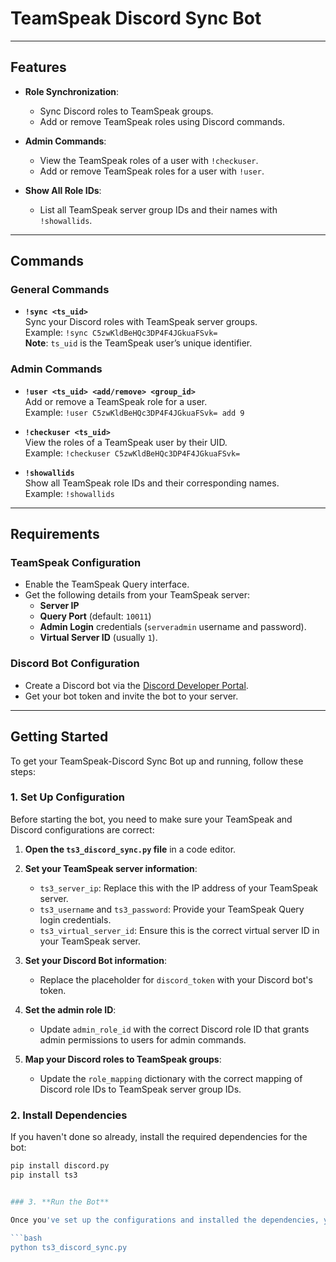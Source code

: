 # TeamSpeak Discord Sync Bot

---

## Features

- **Role Synchronization**:
  - Sync Discord roles to TeamSpeak groups.
  - Add or remove TeamSpeak roles using Discord commands.

- **Admin Commands**:
  - View the TeamSpeak roles of a user with `!checkuser`.
  - Add or remove TeamSpeak roles for a user with `!user`.

- **Show All Role IDs**:
  - List all TeamSpeak server group IDs and their names with `!showallids`.

---

## Commands

### General Commands

- **`!sync <ts_uid>`**  
  Sync your Discord roles with TeamSpeak server groups.  
  Example: `!sync C5zwKldBeHQc3DP4F4JGkuaFSvk=`  
  **Note**: `ts_uid` is the TeamSpeak user’s unique identifier.

### Admin Commands

- **`!user <ts_uid> <add/remove> <group_id>`**  
  Add or remove a TeamSpeak role for a user.  
  Example: `!user C5zwKldBeHQc3DP4F4JGkuaFSvk= add 9`

- **`!checkuser <ts_uid>`**  
  View the roles of a TeamSpeak user by their UID.  
  Example: `!checkuser C5zwKldBeHQc3DP4F4JGkuaFSvk=`

- **`!showallids`**  
  Show all TeamSpeak role IDs and their corresponding names.  
  Example: `!showallids`

---

## Requirements

### TeamSpeak Configuration

- Enable the TeamSpeak Query interface.
- Get the following details from your TeamSpeak server:
  - **Server IP**
  - **Query Port** (default: `10011`)
  - **Admin Login** credentials (`serveradmin` username and password).
  - **Virtual Server ID** (usually `1`).

### Discord Bot Configuration

- Create a Discord bot via the [Discord Developer Portal](https://discord.com/developers/applications).
- Get your bot token and invite the bot to your server.

---

## Getting Started

To get your TeamSpeak-Discord Sync Bot up and running, follow these steps:

### 1. **Set Up Configuration**

Before starting the bot, you need to make sure your TeamSpeak and Discord configurations are correct:

1. **Open the `ts3_discord_sync.py` file** in a code editor.
2. **Set your TeamSpeak server information**:
   - `ts3_server_ip`: Replace this with the IP address of your TeamSpeak server.
   - `ts3_username` and `ts3_password`: Provide your TeamSpeak Query login credentials.
   - `ts3_virtual_server_id`: Ensure this is the correct virtual server ID in your TeamSpeak server.

3. **Set your Discord Bot information**:
   - Replace the placeholder for `discord_token` with your Discord bot's token.
   
4. **Set the admin role ID**:
   - Update `admin_role_id` with the correct Discord role ID that grants admin permissions to users for admin commands.

5. **Map your Discord roles to TeamSpeak groups**:
   - Update the `role_mapping` dictionary with the correct mapping of Discord role IDs to TeamSpeak server group IDs.

### 2. **Install Dependencies**

If you haven't done so already, install the required dependencies for the bot:

```bash
pip install discord.py
pip install ts3 


### 3. **Run the Bot**

Once you've set up the configurations and installed the dependencies, you can run the bot using the following command:

```bash
python ts3_discord_sync.py
